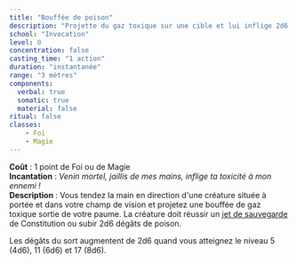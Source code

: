 ```yaml
---
title: "Bouffée de poison"
description: "Projette du gaz toxique sur une cible et lui inflige 2d6 dégâts de poison."
school: "Invocation"
level: 0
concentration: false
casting_time: "1 action"
duration: "instantanée"
range: "3 mètres"
components:
  verbal: true
  somatic: true
  material: false
ritual: false
classes:
    - Foi
    - Magie
---
```

**Coût** : 1 point de Foi ou de Magie  
**Incantation** : *Venin mortel, jaillis de mes mains, inflige ta toxicité à mon ennemi !*    
**Description** : Vous tendez la main en direction d'une créature située à portée et dans votre champ de vision et projetez une bouffée de gaz toxique sortie de votre paume. La créature doit réussir un [jet de sauvegarde](/utiliser-les-caracteristiques/#jets-de-sauvegarde) de Constitution ou subir 2d6 dégâts de poison.

Les dégâts du sort augmentent de 2d6 quand vous atteignez le niveau 5 (4d6), 11 (6d6) et 17 (8d6).
